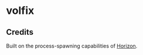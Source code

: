# volfix

## Credits

Built on the process-spawning capabilities of
[Horizon](https://github.com/Bas25/HorizonMod).
